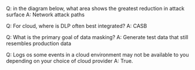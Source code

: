 Q: in the diagram below, what area shows the greatest reduction in attack surface
A: Network attack paths

Q: For cloud, where is DLP often best integrated?
A: CASB

Q: What is the primary goal of data masking?
A: Generate test data that still resembles production data

Q: Logs os some events in a cloud environment may not be available to you depending on your choice of cloud provider
A: True.